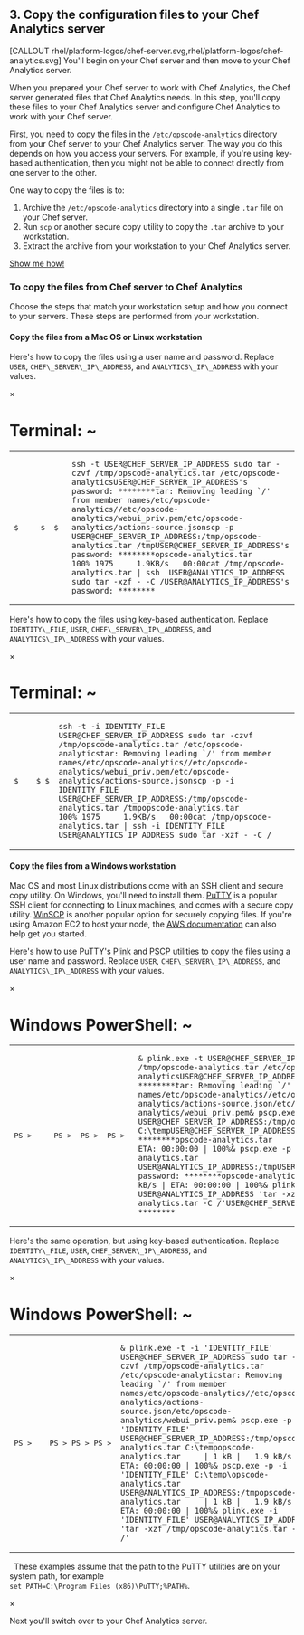 ## 3. Copy the configuration files to your Chef Analytics server

[CALLOUT rhel/platform-logos/chef-server.svg,rhel/platform-logos/chef-analytics.svg] You'll begin on your Chef server and then move to your Chef Analytics server.

When you prepared your Chef server to work with Chef Analytics, the Chef server generated files that Chef Analytics needs. In this step, you'll copy these files to your Chef Analytics server and configure Chef Analytics to work with your Chef server.

First, you need to copy the files in the <code class="file-path">/etc/opscode-analytics</code> directory from your Chef server to your Chef Analytics server. The way you do this depends on how you access your servers. For example, if you're using key-based authentication, then you might not be able to connect directly from one server to the other.

One way to copy the files is to:

1. Archive the <code class="file-path">/etc/opscode-analytics</code> directory into a single <code class="file-path">.tar</code> file on your Chef server.
1. Run `scp` or another secure copy utility to copy the <code class="file-path">.tar</code> archive to your workstation.
1. Extract the archive from your workstation to your Chef Analytics server.

<a class="help-button radius" href="#" data-reveal-id="transfer-files-help-modal">Show me how!</a>

<div id="transfer-files-help-modal" class="reveal-modal" data-reveal aria-labelledby="modalTitle" aria-hidden="true" role="dialog">
  <h3>To copy the files from Chef server to Chef Analytics</h3>

<p>Choose the steps that match your workstation setup and how you connect to your servers. These steps are performed from your workstation.</p>

<h4>Copy the files from a Mac OS or Linux workstation</h4>

<p>Here&#39;s how to copy the files using a user name and password. Replace <code class="placeholder">USER</code>, <code class="placeholder">CHEF\_SERVER\_IP\_ADDRESS</code>, and <code class="placeholder">ANALYTICS\_IP\_ADDRESS</code> with your values.</p>
<div class="window ">
            <nav class="control-window">
              <div class="close">&times;</div>
              <div class="minimize"></div>
              <div class="deactivate"></div>
            </nav>
            <h1 class="titleInside">Terminal: ~</h1>
            <div class="container"><div class="terminal"><table><tr><td class='gutter'><pre class='line-numbers'><span class='line-number'>$</span><span class='line-number'>&nbsp;</span><span class='line-number'>&nbsp;</span><span class='line-number'>&nbsp;</span><span class='line-number'>&nbsp;</span><span class='line-number'>&nbsp;</span><span class='line-number'>$</span><span class='line-number'>&nbsp;</span><span class='line-number'>&nbsp;</span><span class='line-number'>$</span><span class='line-number'>&nbsp;</span></pre></td><td class='code'><pre><code><span class='line command'>ssh -t USER@CHEF_SERVER_IP_ADDRESS sudo tar -czvf /tmp/opscode-analytics.tar /etc/opscode-analytics</span><span class='line output'>USER@CHEF_SERVER_IP_ADDRESS's password: ********</span><span class='line output'>tar: Removing leading `/' from member names</span><span class='line output'>/etc/opscode-analytics/</span><span class='line output'>/etc/opscode-analytics/webui_priv.pem</span><span class='line output'>/etc/opscode-analytics/actions-source.json</span><span class='line command'>scp -p USER@CHEF_SERVER_IP_ADDRESS:/tmp/opscode-analytics.tar /tmp</span><span class='line output'>USER@CHEF_SERVER_IP_ADDRESS's password: ********</span><span class='line output'>opscode-analytics.tar                         100% 1975     1.9KB/s   00:00</span><span class='line command'>cat /tmp/opscode-analytics.tar | ssh  USER@ANALYTICS_IP_ADDRESS sudo tar -xzf - -C /</span><span class='line output'>USER@ANALYTICS_IP_ADDRESS's password: ********</span></code></pre></td></tr></table></div></div>
          </div>
<p>Here&#39;s how to copy the files using key-based authentication. Replace <code class="placeholder">IDENTITY\_FILE</code>, <code class="placeholder">USER</code>, <code class="placeholder">CHEF\_SERVER\_IP\_ADDRESS</code>, and <code class="placeholder">ANALYTICS\_IP\_ADDRESS</code> with your values.</p>
<div class="window ">
            <nav class="control-window">
              <div class="close">&times;</div>
              <div class="minimize"></div>
              <div class="deactivate"></div>
            </nav>
            <h1 class="titleInside">Terminal: ~</h1>
            <div class="container"><div class="terminal"><table><tr><td class='gutter'><pre class='line-numbers'><span class='line-number'>$</span><span class='line-number'>&nbsp;</span><span class='line-number'>&nbsp;</span><span class='line-number'>&nbsp;</span><span class='line-number'>&nbsp;</span><span class='line-number'>$</span><span class='line-number'>&nbsp;</span><span class='line-number'>$</span></pre></td><td class='code'><pre><code><span class='line command'>ssh -t -i IDENTITY_FILE USER@CHEF_SERVER_IP_ADDRESS sudo tar -czvf /tmp/opscode-analytics.tar /etc/opscode-analytics</span><span class='line output'>tar: Removing leading `/' from member names</span><span class='line output'>/etc/opscode-analytics/</span><span class='line output'>/etc/opscode-analytics/webui_priv.pem</span><span class='line output'>/etc/opscode-analytics/actions-source.json</span><span class='line command'>scp -p -i IDENTITY_FILE USER@CHEF_SERVER_IP_ADDRESS:/tmp/opscode-analytics.tar /tmp</span><span class='line output'>opscode-analytics.tar                         100% 1975     1.9KB/s   00:00</span><span class='line command'>cat /tmp/opscode-analytics.tar | ssh -i IDENTITY_FILE USER@ANALYTICS_IP_ADDRESS sudo tar -xzf - -C /</span></code></pre></td></tr></table></div></div>
          </div>
<h4>Copy the files from a Windows workstation</h4>

<p>Mac OS and most Linux distributions come with an SSH client and secure copy utility. On Windows, you&#39;ll need to install them. <a href="http://www.putty.org">PuTTY</a> is a popular SSH client for connecting to Linux machines, and comes with a secure copy utility. <a href="http://winscp.net">WinSCP</a> is another popular option for securely copying files. If you&#39;re using Amazon EC2 to host your node, the <a href="http://docs.aws.amazon.com/AWSEC2/latest/UserGuide/putty.html">AWS documentation</a> can also help get you started.</p>

<p>Here&#39;s how to use PuTTY&#39;s <a href="http://the.earth.li/~sgtatham/putty/0.53b/htmldoc/Chapter7.html#7">Plink</a> and <a href="http://the.earth.li/~sgtatham/putty/0.53b/htmldoc/Chapter5.html">PSCP</a> utilities to copy the files using a user name and password. Replace <code class="placeholder">USER</code>, <code class="placeholder">CHEF\_SERVER\_IP\_ADDRESS</code>, and <code class="placeholder">ANALYTICS\_IP\_ADDRESS</code> with your values.</p>
<div class="window Win32">
            <nav class="control-window">
              <div class="close">&times;</div>
              <div class="minimize"></div>
              <div class="deactivate"></div>
            </nav>
            <h1 class="titleInside">Windows PowerShell: ~</h1>
            <div class="container"><div class="terminal"><table><tr><td class='gutter'><pre class='line-numbers'><span class='line-number'>PS ></span><span class='line-number'>&nbsp;</span><span class='line-number'>&nbsp;</span><span class='line-number'>&nbsp;</span><span class='line-number'>&nbsp;</span><span class='line-number'>&nbsp;</span><span class='line-number'>PS ></span><span class='line-number'>&nbsp;</span><span class='line-number'>&nbsp;</span><span class='line-number'>PS ></span><span class='line-number'>&nbsp;</span><span class='line-number'>&nbsp;</span><span class='line-number'>PS ></span><span class='line-number'>&nbsp;</span></pre></td><td class='code'><pre><code><span class='line command'>&amp; plink.exe -t USER@CHEF_SERVER_IP_ADDRESS sudo tar -czvf /tmp/opscode-analytics.tar /etc/opscode-analytics</span><span class='line output'>USER@CHEF_SERVER_IP_ADDRESS's password: ********</span><span class='line output'>tar: Removing leading `/' from member names</span><span class='line output'>/etc/opscode-analytics/</span><span class='line output'>/etc/opscode-analytics/actions-source.json</span><span class='line output'>/etc/opscode-analytics/webui_priv.pem</span><span class='line command'>&amp; pscp.exe -p USER@CHEF_SERVER_IP_ADDRESS:/tmp/opscode-analytics.tar C:\temp</span><span class='line output'>USER@CHEF_SERVER_IP_ADDRESS's password: ********</span><span class='line output'>opscode-analytics.tar     | 1 kB |   1.9 kB/s | ETA: 00:00:00 | 100%</span><span class='line command'>&amp; pscp.exe -p C:\temp\opscode-analytics.tar  USER@ANALYTICS_IP_ADDRESS:/tmp</span><span class='line output'>USER@CHEF_SERVER_IP_ADDRESS's password: ********</span><span class='line output'>opscode-analytics.tar     | 1 kB |   1.9 kB/s | ETA: 00:00:00 | 100%</span><span class='line command'>&amp; plink.exe USER@ANALYTICS_IP_ADDRESS 'tar -xzf /tmp/opscode-analytics.tar -C /'</span><span class='line output'>USER@CHEF_SERVER_IP_ADDRESS's password: ********</span></code></pre></td></tr></table></div></div>
          </div>
<p>Here&#39;s the same operation, but using key-based authentication. Replace <code class="placeholder">IDENTITY\_FILE</code>, <code class="placeholder">USER</code>, <code class="placeholder">CHEF_SERVER\_IP\_ADDRESS</code>, and <code class="placeholder">ANALYTICS\_IP\_ADDRESS</code> with your values.</p>
<div class="window Win32">
            <nav class="control-window">
              <div class="close">&times;</div>
              <div class="minimize"></div>
              <div class="deactivate"></div>
            </nav>
            <h1 class="titleInside">Windows PowerShell: ~</h1>
            <div class="container"><div class="terminal"><table><tr><td class='gutter'><pre class='line-numbers'><span class='line-number'>PS ></span><span class='line-number'>&nbsp;</span><span class='line-number'>&nbsp;</span><span class='line-number'>&nbsp;</span><span class='line-number'>&nbsp;</span><span class='line-number'>PS ></span><span class='line-number'>&nbsp;</span><span class='line-number'>PS ></span><span class='line-number'>&nbsp;</span><span class='line-number'>PS ></span></pre></td><td class='code'><pre><code><span class='line command'>&amp; plink.exe -t -i 'IDENTITY_FILE' USER@CHEF_SERVER_IP_ADDRESS sudo tar -czvf /tmp/opscode-analytics.tar /etc/opscode-analytics</span><span class='line output'>tar: Removing leading `/' from member names</span><span class='line output'>/etc/opscode-analytics/</span><span class='line output'>/etc/opscode-analytics/actions-source.json</span><span class='line output'>/etc/opscode-analytics/webui_priv.pem</span><span class='line command'>&amp; pscp.exe -p -i 'IDENTITY_FILE' USER@CHEF_SERVER_IP_ADDRESS:/tmp/opscode-analytics.tar C:\temp</span><span class='line output'>opscode-analytics.tar     | 1 kB |   1.9 kB/s | ETA: 00:00:00 | 100%</span><span class='line command'>&amp; pscp.exe -p -i 'IDENTITY_FILE' C:\temp\opscode-analytics.tar USER@ANALYTICS_IP_ADDRESS:/tmp</span><span class='line output'>opscode-analytics.tar     | 1 kB |   1.9 kB/s | ETA: 00:00:00 | 100%</span><span class='line command'>&amp; plink.exe -i 'IDENTITY_FILE' USER@ANALYTICS_IP_ADDRESS 'tar -xzf /tmp/opscode-analytics.tar -C /'</span></code></pre></td></tr></table></div></div>
          </div>
<div class="alert-box comment"><i class="fa fa-2x fa-info-circle blueiconcolor"></i>&nbsp; These examples assume that the path to the PuTTY utilities are on your system path, for example<br/><code>set PATH=C:\Program Files (x86)\PuTTY;%PATH%</code>.</div>

  <a class="close-reveal-modal" aria-label="Close">&#215;</a>
</div>

Next you'll switch over to your Chef Analytics server.
